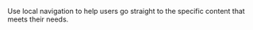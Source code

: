 <p class="abstract">Use local navigation to help users go straight to the specific content that meets their needs.</p>
